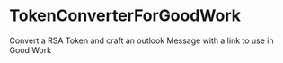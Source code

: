 # TokenConverterForGoodWork
Convert a RSA Token and craft an outlook Message with a link to use in Good Work
